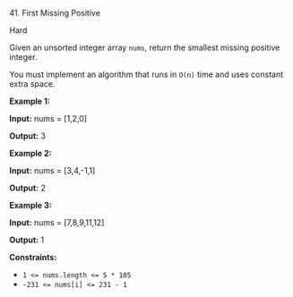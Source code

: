 ﻿41\. First Missing Positive

Hard

Given an unsorted integer array `nums`, return the smallest missing positive integer.

You must implement an algorithm that runs in `O(n)` time and uses constant extra space.

**Example 1:**

**Input:** nums = \[1,2,0\]

**Output:** 3 

**Example 2:**

**Input:** nums = \[3,4,-1,1\]

**Output:** 2 

**Example 3:**

**Input:** nums = \[7,8,9,11,12\]

**Output:** 1 

**Constraints:**

*   `1 <= nums.length <= 5 * 105`
*   `-231 <= nums[i] <= 231 - 1`
